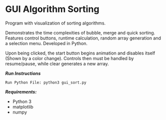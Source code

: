 # GUI Algorithm Sorting
Program with visualization of sorting algorithms. 

Demonstrates the time complexities of bubble, merge and quick sorting. Features control buttons, runtime calculation, random array generation and a selection menu. Developed in Python.

Upon being clicked, the start button begins animation and disables itself (Shown by a color change). Controls then must be handled by resume/pause, while clear generates a new array. 

***Run Instructions***
```
Run Python File: python3 gui_sort.py
```

***Requirements:***
- Python 3
- matplotlib
- numpy

